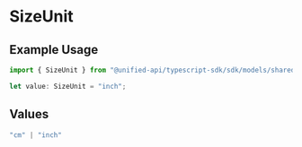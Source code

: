 # SizeUnit

## Example Usage

```typescript
import { SizeUnit } from "@unified-api/typescript-sdk/sdk/models/shared";

let value: SizeUnit = "inch";
```

## Values

```typescript
"cm" | "inch"
```